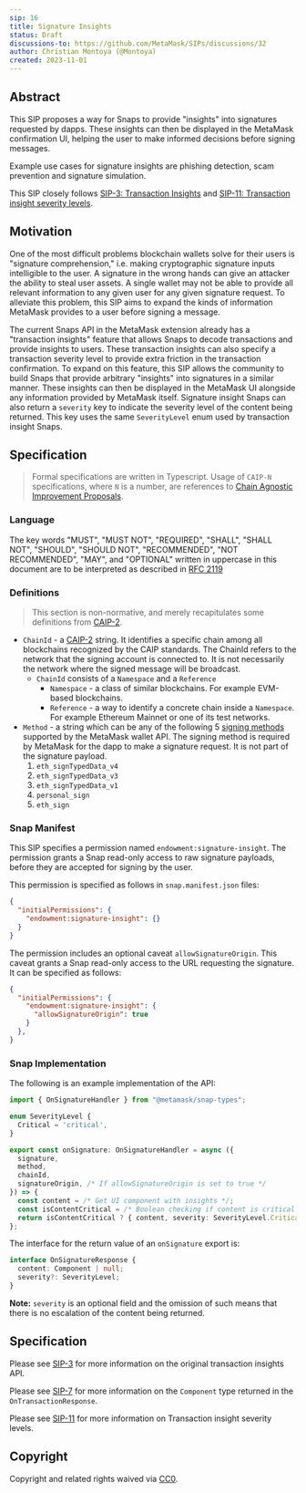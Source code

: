 ```yaml
---
sip: 16
title: Signature Insights
status: Draft
discussions-to: https://github.com/MetaMask/SIPs/discussions/32
author: Christian Montoya (@Montoya)
created: 2023-11-01
---
```


## Abstract

This SIP proposes a way for Snaps to provide "insights" into signatures requested by dapps. These insights can then be displayed in the MetaMask confirmation UI, helping the user to make informed decisions before signing messages.

Example use cases for signature insights are phishing detection, scam prevention and signature simulation.

This SIP closely follows [SIP-3: Transaction Insights](sip-3.md) and [SIP-11: Transaction insight severity levels](sip-11.md).

## Motivation

One of the most difficult problems blockchain wallets solve for their users is "signature comprehension," i.e. making cryptographic signature inputs intelligible to the user.
A signature in the wrong hands can give an attacker the ability to steal user assets. 
A single wallet may not be able to provide all relevant information to any given user for any given signature request.
To alleviate this problem, this SIP aims to expand the kinds of information MetaMask provides to a user before signing a message.

The current Snaps API in the MetaMask extension already has a "transaction insights" feature that allows Snaps to decode transactions and provide insights to users. 
These transaction insights can also specify a transaction severity level to provide extra friction in the transaction confirmation. 
To expand on this feature, this SIP allows the community to build Snaps that provide arbitrary "insights" into signatures in a similar manner.
These insights can then be displayed in the MetaMask UI alongside any information provided by MetaMask itself.
Signature insight Snaps can also return a `severity` key to indicate the severity level of the content being returned. 
This key uses the same `SeverityLevel` enum used by transaction insight Snaps. 

## Specification

> Formal specifications are written in Typescript. Usage of `CAIP-N` specifications, where `N` is a number, are references to [Chain Agnostic Improvement Proposals](https://github.com/ChainAgnostic/CAIPs).

### Language

The key words "MUST", "MUST NOT", "REQUIRED", "SHALL", "SHALL NOT",
"SHOULD", "SHOULD NOT", "RECOMMENDED", "NOT RECOMMENDED", "MAY", and
"OPTIONAL" written in uppercase in this document are to be interpreted as described in [RFC 2119](https://www.ietf.org/rfc/rfc2119.txt)

### Definitions

> This section is non-normative, and merely recapitulates some definitions from [CAIP-2](https://github.com/ChainAgnostic/CAIPs/blob/master/CAIPs/caip-2.md).

- `ChainId` - a [CAIP-2](https://github.com/ChainAgnostic/CAIPs/blob/master/CAIPs/caip-2.md) string.
  It identifies a specific chain among all blockchains recognized by the CAIP standards. The ChainId refers to the network that the signing account is connected to. It is not necessarily the network where the signed message will be broadcast. 
  - `ChainId` consists of a `Namespace` and a `Reference`
    - `Namespace` - a class of similar blockchains. For example EVM-based blockchains.
    - `Reference` - a way to identify a concrete chain inside a `Namespace`. For example Ethereum Mainnet or one of its test networks.
- `Method` - a string which can be any of the following 5 [signing methods](https://docs.metamask.io/wallet/concepts/signing-methods/) supported by the MetaMask wallet API. The signing method is required by MetaMask for the dapp to make a signature request. It is not part of the signature payload.
  1. `eth_signTypedData_v4`
  2. `eth_signTypedData_v3`
  3. `eth_signTypedData_v1`
  4. `personal_sign`
  5. `eth_sign`

### Snap Manifest

This SIP specifies a permission named `endowment:signature-insight`.
The permission grants a Snap read-only access to raw signature payloads, before they are accepted for signing by the user.

This permission is specified as follows in `snap.manifest.json` files:

```json
{
  "initialPermissions": {
    "endowment:signature-insight": {}
  }
}
```

The permission includes an optional caveat `allowSignatureOrigin`. 
This caveat grants a Snap read-only access to the URL requesting the signature.
It can be specified as follows: 

```json
{
  "initialPermissions": {
    "endowment:signature-insight": {
      "allowSignatureOrigin": true
    }
  },
}
```

### Snap Implementation

The following is an example implementation of the API:

```typescript
import { OnSignatureHandler } from "@metamask/snap-types";

enum SeverityLevel {
  Critical = 'critical',
}

export const onSignature: OnSignatureHandler = async ({
  signature,
  method,
  chainId,
  signatureOrigin, /* If allowSignatureOrigin is set to true */
}) => {
  const content = /* Get UI component with insights */;
  const isContentCritical = /* Boolean checking if content is critical */
  return isContentCritical ? { content, severity: SeverityLevel.Critical } : { content };
};
```

The interface for the return value of an `onSignature` export is:

```typescript
interface OnSignatureResponse {
  content: Component | null;
  severity?: SeverityLevel;
}
```

**Note:** `severity` is an optional field and the omission of such means that there is no escalation of the content being returned.

## Specification

Please see [SIP-3](sip-3.md) for more information on the original transaction insights API.

Please see [SIP-7](sip-7.md) for more information on the `Component` type returned in the `OnTransactionResponse`.

Please see [SIP-11](sip-3.md) for more information on Transaction insight severity levels.

## Copyright

Copyright and related rights waived via [CC0](../LICENSE).
